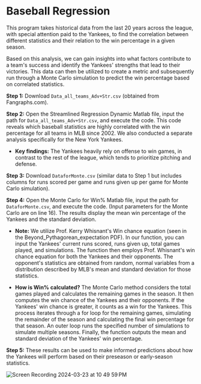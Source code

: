 # Baseball Regression

This program takes historical data from the last 20 years across the league, with special attention paid to the Yankees, to find the correlation between different statistics and their relation to the win percentage in a given season.

Based on this analysis, we can gain insights into what factors contribute to a team's success and identify the Yankees' strengths that lead to their victories. This data can then be utilized to create a metric and subsequently run through a Monte Carlo simulation to predict the win percentage based on correlated statistics.

**Step 1:** Download `Data_all_teams_Adv+Str.csv` (obtained from Fangraphs.com).

**Step 2:** Open the Streamlined Regression Dynamic Matlab file, input the path for `Data_all_teams_Adv+Str.csv`, and execute the code. This code reveals which baseball statistics are highly correlated with the win percentage for all teams in MLB since 2002. We also conducted a separate analysis specifically for the New York Yankees.

- **Key findings:**
The Yankees heavily rely on offense to win games, in contrast to the rest of the league, which tends to prioritize pitching and defense.

**Step 3:** Download `DataforMonte.csv` (similar data to Step 1 but includes columns for runs scored per game and runs given up per game for Monte Carlo simulation).

**Step 4:** Open the Monte Carlo for Win% Matlab file, input the path for `DataforMonte.csv`, and execute the code. (Input parameters for the Monte Carlo are on line 16). The results display the mean win percentage of the Yankees and the standard deviation.

- **Note:**
We utilize Prof. Kerry Whisnant's Win chance equation (seen in the Beyond_Pythagorean_expectation PDF). In our function, you can input the Yankees' current runs scored, runs given up, total games played, and simulations. The function then employs Prof. Whisnant's win chance equation for both the Yankees and their opponents. The opponent's statistics are obtained from random, normal variables from a distribution described by MLB's mean and standard deviation for those statistics.

- **How is Win% calculated?**
The Monte Carlo method considers the total games played and calculates the remaining games in the season. It then computes the win chance of the Yankees and their opponents. If the Yankees' win chance is greater, it counts as a win for the Yankees. This process iterates through a for loop for the remaining games, simulating the remainder of the season and calculating the final win percentage for that season. An outer loop runs the specified number of simulations to simulate multiple seasons. Finally, the function outputs the mean and standard deviation of the Yankees' win percentage.

**Step 5:** 
These results can be used to make informed predictions about how the Yankees will perform based on their preseason or early-season statistics.

![Screen Recording 2024-03-23 at 10 49 59 PM](https://github.com/FBOTR/Project-1/assets/162471452/f2aada81-c2ed-4b65-8224-72d1fccd4557)

